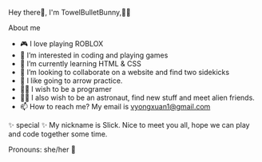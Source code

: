 Hey there:wave:, I'm TowelBulletBunny,:gun::rabbit2:

About me
- 🎮 I love playing ROBLOX
- 👀 I’m interested in coding and playing games
- 🌱 I’m currently learning HTML & CSS
- :busts_in_silhouette: I’m looking to collaborate on a website and find two sidekicks
- 🏹 I like going to arrow practice.
- :woman_technologist: I wish to be a programer 
- :man_astronaut: I also wish to be an astronaut, find new stuff and meet alien friends.
- 📫 How to reach me?
      My email is vyongxuan1@gmail.com
      
✨ special ✨ 
My nickname is Slick. 
Nice to meet you all, hope we can play and code together some time.

Pronouns: she/her  :girl:
